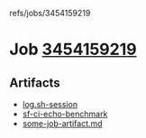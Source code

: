 refs/jobs/3454159219

# Job [3454159219](https://github.com/rokmoln/support-firecloud/runs/3454159219?check_suite_focus=true)

## Artifacts

* [log.sh-session](log.sh-session)
* [sf-ci-echo-benchmark](sf-ci-echo-benchmark)
* [some-job-artifact.md](some-job-artifact.md)


